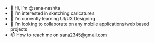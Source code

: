 - 👋 Hi, I’m @sana-nashita
- 👀 I’m interested in sketching caricatures
- 🌱 I’m currently learning UI/UX Designing
- 💞️ I’m looking to collaborate on any mobile applications/web based projects
- 📫 How to reach me on sana2345@gmail.com

<!---
sana-minnion/sana-minnion is a ✨ special ✨ repository because its `README.md` (this file) appears on your GitHub profile.
You can click the Preview link to take a look at your changes.
--->
